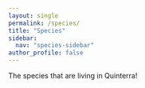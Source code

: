 ```yaml
---
layout: single
permalink: /species/
title: "Species"
sidebar:
  nav: "species-sidebar"
author_profile: false
---
```


The species that are living in Quinterra!
